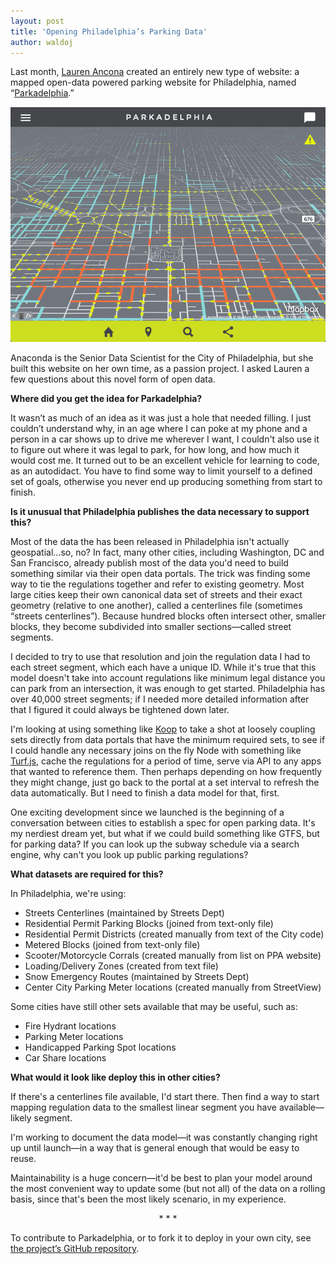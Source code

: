 ```yaml
---
layout: post
title: 'Opening Philadelphia’s Parking Data'
author: waldoj
---
```


Last month, [Lauren Ancona](https://laurenancona.com/) created an entirely new type of website: a mapped open-data powered parking website for Philadelphia, named “[Parkadelphia](https://parkadelphia.com/).”

![Parkadelphia screenshot](/img/parkadelphia.png)

Anaconda is the Senior Data Scientist for the City of Philadelphia, but she built this website on her own time, as a passion project. I asked Lauren a few questions about this novel form of open data.

**Where did you get the idea for Parkadelphia?**

It wasn’t as much of an idea as it was just a hole that needed filling. I just couldn’t understand why, in an age where I can poke at my phone and a person in a car shows up to drive me wherever I want, I couldn't also use it to figure out where it was legal to park, for how long, and how much it would cost me. It turned out to be an excellent vehicle for learning to code, as an autodidact. You have to find some way to limit yourself to a defined set of goals, otherwise you never end up producing something from start to finish.

**Is it unusual that Philadelphia publishes the data necessary to support this?**

Most of the data the has been released in Philadelphia isn't actually geospatial...so, no? In fact, many other cities, including Washington, DC and San Francisco, already publish most of the data you'd need to build something similar via their open data portals. The trick was finding some way to tie the regulations together and refer to existing geometry. Most large cities keep their own canonical data set of streets and their exact geometry (relative to one another), called a centerlines file (sometimes “streets centerlines”). Because hundred blocks often intersect other, smaller blocks, they become subdivided into smaller sections—called street segments. 

I decided to try to use that resolution and join the regulation data I had to each street segment, which each have a unique ID. While it's true that this model doesn't take into account regulations like minimum legal distance you can park from an intersection, it was enough to get started. Philadelphia has over 40,000 street segments; if I needed more detailed information after that I figured it could always be tightened down later.

I'm looking at using something like [Koop](https://github.com/koopjs) to take a shot at loosely coupling sets directly from data portals that have the minimum required sets, to see if I could handle any necessary joins on the fly Node with something like [Turf.js](https://github.com/Turfjs/turf), cache the regulations for a period of time, serve via API to any apps that wanted to reference them. Then perhaps depending on how frequently they might change, just go back to the portal at a set interval to refresh the data automatically. But I need to finish a data model for that, first.

One exciting development since we launched is the beginning of a conversation between cities to establish a spec for open parking data. It's my nerdiest dream yet, but what if we could build something like GTFS, but for parking data? If you can look up the subway schedule via a search engine, why can't you look up public parking regulations?

**What datasets are required for this?**

In Philadelphia, we're using:

* Streets Centerlines (maintained by Streets Dept)
* Residential Permit Parking Blocks (joined from text-only file)
* Residential Permit Districts (created manually from text of the City code)
* Metered Blocks (joined from text-only file)
* Scooter/Motorcycle Corrals (created manually from list on PPA website)
* Loading/Delivery Zones (created from text file)
* Snow Emergency Routes (maintained by Streets Dept)
* Center City Parking Meter locations (created manually from StreetView)

Some cities have still other sets available that may be useful, such as:

* Fire Hydrant locations
* Parking Meter locations
* Handicapped Parking Spot locations
* Car Share locations

**What would it look like deploy this in other cities?**

If there's a centerlines file available, I'd start there. Then find a way to start mapping regulation data to the smallest linear segment you have available—likely segment.

I'm working to document the data model—it was constantly changing right up until launch—in a way that is general enough that would be easy to reuse. 

Maintainability is a huge concern—it'd be best to plan your model around the most convenient way to update some (but not all) of the data on a rolling basis, since that's been the most likely scenario, in my experience.

<center>* * *</center>

To contribute to Parkadelphia, or to fork it to deploy in your own city, see [the project’s GitHub repository](https://github.com/laurenancona/parkadelphia).
